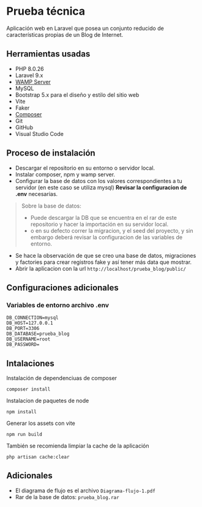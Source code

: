 # Prueba técnica

Aplicación web en Laravel que posea un conjunto reducido
de características propias de un Blog de Internet.



## Herramientas usadas

- PHP 8.0.26
- Laravel 9.x
- [WAMP Server](https://www.wampserver.com/en/download-wampserver-64bits/)
- MySQL
- Bootstrap 5.x para el diseño y estilo del sitio web
- Vite
- Faker
- [Composer](https://getcomposer.org/download/)
- Git
- GitHub
- Visual Studio Code



## Proceso de instalación
- Descargar el repositorio en su entorno o servidor local.
- Instalar composer, npm y wamp server. 
- Configurar la base de datos con los valores correspondientes a tu servidor (en este caso se utiliza mysql) **Revisar la configuracion de .env** necesarias.
> Sobre la base de datos:
>- Puede descargar la DB que se encuentra en el rar de este repositorio y hacer la importación en su servidor local.
>- o en su defecto correr la migracion, y el seed del proyecto, y sin embargo deberá revisar la configuracion de las variables de entorno.
- Se hace la observación de que se creo una base de datos, migraciones y factories para crear registros fake y así tener más data que mostrar.
- Abrir la aplicacion con la url `http://localhost/prueba_blog/public/`


## Configuraciones adicionales
### Variables de entorno archivo .env
    DB_CONNECTION=mysql
    DB_HOST=127.0.0.1
    DB_PORT=3306
    DB_DATABASE=prueba_blog
    DB_USERNAME=root
    DB_PASSWORD=

## Intalaciones

Instalación de dependenciuas de composer

    composer install

Instalacion de paquetes de node 

    npm install

Generar los assets con vite

    npm run build

También se recomienda limpiar la cache de la aplicación
    
    php artisan cache:clear

## Adicionales
- El diagrama de flujo es el archivo `Diagrama-flujo-1.pdf`
- Rar de la base de datos: `prueba_blog.rar`
